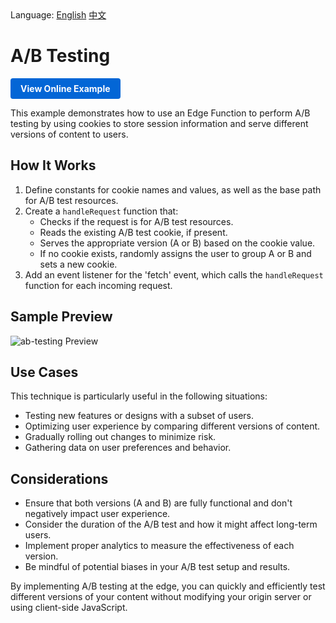 <div align="left">
  Language:
  <a title="English" href="README.md">English</a>
  <a title="中文" href="README.zh-CN.md">中文</a>
</div>

# A/B Testing 

<a href="https://edgeone.ai/developer/examples/hub-performingana-btest" style="display: inline-block; background-color: #0366d6; color: white; padding: 8px 16px; text-decoration: none; border-radius: 4px; font-weight: bold;">View Online Example</a>

This example demonstrates how to use an Edge Function to perform A/B testing by using cookies to store session information and serve different versions of content to users.

## How It Works

1. Define constants for cookie names and values, as well as the base path for A/B test resources.
2. Create a `handleRequest` function that:
   - Checks if the request is for A/B test resources.
   - Reads the existing A/B test cookie, if present.
   - Serves the appropriate version (A or B) based on the cookie value.
   - If no cookie exists, randomly assigns the user to group A or B and sets a new cookie.
3. Add an event listener for the 'fetch' event, which calls the `handleRequest` function for each incoming request.

## Sample Preview

![ab-testing Preview](../assets/images/ab-testing.png)

## Use Cases

This technique is particularly useful in the following situations:

- Testing new features or designs with a subset of users.
- Optimizing user experience by comparing different versions of content.
- Gradually rolling out changes to minimize risk.
- Gathering data on user preferences and behavior.

## Considerations

- Ensure that both versions (A and B) are fully functional and don't negatively impact user experience.
- Consider the duration of the A/B test and how it might affect long-term users.
- Implement proper analytics to measure the effectiveness of each version.
- Be mindful of potential biases in your A/B test setup and results.

By implementing A/B testing at the edge, you can quickly and efficiently test different versions of your content without modifying your origin server or using client-side JavaScript.